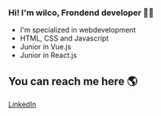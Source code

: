 ### Hi! I'm wilco, Frondend developer 👨‍💻

- I'm specialized in webdevelopment
- HTML, CSS and Javascript
- Junior in Vue.js
- Junior in React.js

## You can reach me here :earth_americas:
[LinkedIn](https://www.linkedin.com/in/wilco-logger-4b036586/)
